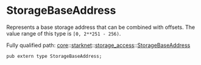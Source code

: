 # StorageBaseAddress

Represents a base storage address that can be combined with offsets.
The value range of this type is `[0, 2**251 - 256)`.

Fully qualified path: [core](./core.md)::[starknet](./core-starknet.md)::[storage_access](./core-starknet-storage_access.md)::[StorageBaseAddress](./core-starknet-storage_access-StorageBaseAddress.md)

<pre><code class="language-cairo">pub extern type StorageBaseAddress;</code></pre>

